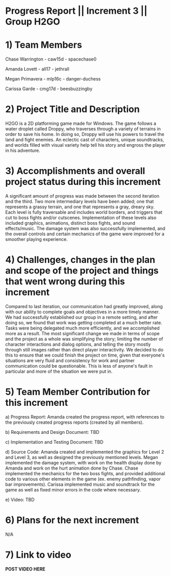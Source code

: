 
# Progress Report || Increment 3 || Group H2GO
<!--Please use this template to describe your progress on the group project in the latest increment. 
Please do not change the font, font size, margins or line spacing. All the text in italic should be removed from your final submission.-->
# 1)   Team Members
Chase Warrington - caw15d - spacechase0

Amanda Lovett - all17 - jethrall

Megan Primavera - mlp16c -  danger-duchess

Carissa Garde - cmg17d - beesbuzzingby

<!--Please write the name of all the team members, their FSU IDs, and GitHub IDs here.-->

# 2)   Project Title and Description
<!--Briefly describe your project.-->
H2GO is a 2D platforming game made for Windows. The game follows a water droplet called Droppy, who traverses through a variety of terrains in order to save his home. In doing so, Droppy will use his powers to travel the land and fight enemies. An eclectic cast of characters, unique soundtracks, and worlds filled with visual variety help tell his story and engross the player in his adventure. 

# 3)  Accomplishments and overall project status during this increment
<!--Describe in detail what was accomplished during this increment and where your project stands overall compared to the initial scope and functionality proposed.-->
A significant amount of progress was made between the second iteration and the third. Two more intermediary levels have been added; one that represents a grassy terrain, and one that represents a gray, dreary sky. Each level is fully traversable and includes world borders, and triggers that cut to boss fights and/or cutscenes. Implementation of these levels also included graphics, animations, distinct boss fights, and sound effects/music. The damage system was also successfully implemented, and the overall controls and certain mechanics of the game were improved for a smoother playing experience.

# 4)   Challenges, changes in the plan and scope of the project and things that went wrong during this increment
<!--Please describe here in detail:
- anything that was challenging during this increment and how you dealt with the challenges
- any changes that occurred in the initial plan you had for the project or its scope. Describe the reasons for the changes. 
- anything that went wrong during this increment-->

Compared to last iteration, our communication had greatly improved, along with our ability to complete goals and objectives in a more timely manner. We had successfully established our group in a remote setting, and after doing so, we found that work was getting completed at a much better rate. Tasks were being delegated much more efficiently, and we accomplished more as a result. The most significant change we made in terms of scope and the project as a whole was simplifying the story; limiting the number of character interactions and dialog options, and telling the story mostly through still images rather than direct player interactivity. We decided to do this to ensure that we could finish the project on time, given that everyone's situations are very fluid and consistency for work and partner communication could be questionable. This is less of anyone's fault in particular and more of the situation we were put in.

# 5)   Team Member Contribution for this increment
<!--Please list each individual member and their contributions to each of the deliverables in this increment (be as detailed as possible).
In other words, describe the contribution of each team member to:
a)   the progress report, including the sections they wrote or contributed to
b)   the requirements and design document, including the sections they wrote or contributed to
c)   the implementation and testing document, including the sections they wrote or contributed to
d)   the source code (be detailed about which parts of the system each team member contributed to and how)
e)   the video or presentation-->

a) Progress Report: Amanda created the progress report, with references to the previously created progress reports (created by all members).

b) Requirements and Design Document:  TBD

c) Implementation and Testing Document: TBD

d) Source Code: Amanda created and implemented the graphics for Level 2 and Level 3, as well as designed the previously mentioned levels. Megan implemented the damage system, with work on the health display done by Amanda and work on the hurt animation done by Chase. Chase implemented the mechanics for the two boss fights, and provided additional code to various other elements in the game (ex. enemy pathfinding, vapor bar improvements). Carissa implemented music and soundtrack for the game as well as fixed minor errors in the code where necessary.

e) Video: TBD

# 6)   Plans for the next increment
<!--If this report if for the first or second increment, describe what are you planning to achieve in the next increment.-->
N/A

# 7)   Link to video
<!--Paste here the link to your video (only for increment 1 and 2).-->
**POST VIDEO HERE**
